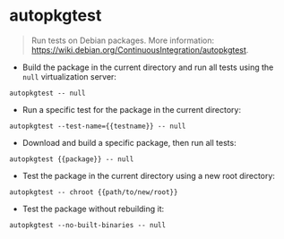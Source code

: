 # autopkgtest

> Run tests on Debian packages.
> More information: <https://wiki.debian.org/ContinuousIntegration/autopkgtest>.

- Build the package in the current directory and run all tests using the `null` virtualization server:

`autopkgtest -- null`

- Run a specific test for the package in the current directory:

`autopkgtest --test-name={{testname}} -- null`

- Download and build a specific package, then run all tests:

`autopkgtest {{package}} -- null`

- Test the package in the current directory using a new root directory:

`autopkgtest -- chroot {{path/to/new/root}}`

- Test the package without rebuilding it:

`autopkgtest --no-built-binaries -- null`

